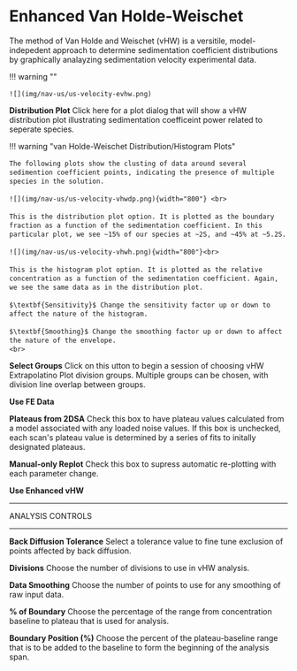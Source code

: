 # Enhanced Van Holde-Weischet

The method of Van Holde and Weischet (vHW) is a versitile, model-indepedent approach to determine sedimentation coefficient distributions by graphically analayzing sedimentation velocity experimental data.

!!! warning ""

    ![](img/nav-us/us-velocity-evhw.png)
  

$\textbf{Distribution Plot}$ Click here for a plot dialog that will show a vHW distribution plot illustrating sedimentation coefficeint power related to seperate species.

!!! warning "van Holde-Weischet Distribution/Histogram Plots"

    The following plots show the clusting of data around several sedimention coefficient points, indicating the presence of multiple species in the solution.

    ![](img/nav-us/us-velocity-vhwdp.png){width="800"} <br>
    
    This is the distribution plot option. It is plotted as the boundary fraction as a function of the sedimentation coefficient. In this particular plot, we see ~15% of our species at ~2S, and ~45% at ~5.2S.
     
    ![](img/nav-us/us-velocity-vhwh.png){width="800"}<br>
    
    This is the histogram plot option. It is plotted as the relative concentration as a function of the sedimentation coefficient. Again, we see the same data as in the distribution plot. 

    $\textbf{Sensitivity}$ Change the sensitivity factor up or down to affect the nature of the histogram.
    
    $\textbf{Smoothing}$ Change the smoothing factor up or down to affect the nature of the envelope.
    <br>
    
$\textbf{Select Groups}$ Click on this utton to begin a session of choosing vHW Extrapolatino Plot division groups. Multiple groups can be chosen, with division line overlap between groups.

$\textbf{Use FE Data}$
 
$\textbf{Plateaus from 2DSA}$ Check this box to have plateau values calculated from a model associated with any loaded noise values. If this box is unchecked, each scan's plateau value is determined by a series of fits to initally designated plateaus.

$\textbf{Manual-only Replot}$ Check this box to supress automatic re-plotting with each parameter change. 

$\textbf{Use Enhanced vHW}$

***
ANALYSIS CONTROLS
***

$\textbf{Back Diffusion Tolerance}$ Select a tolerance value to fine tune exclusion of points affected by back diffusion.

$\textbf{Divisions}$ Choose the number of divisions to use in vHW analysis.

$\textbf{Data Smoothing}$ Choose the number of points to use for any smoothing of raw input data.

$\textbf{% of Boundary}$ Choose the percentage of the range from concentration baseline to plateau that is used for analysis.

$\textbf{Boundary Position (%)}$ Choose the percent of the plateau-baseline range that is to be added to the baseline to form the beginning of the analysis span.

